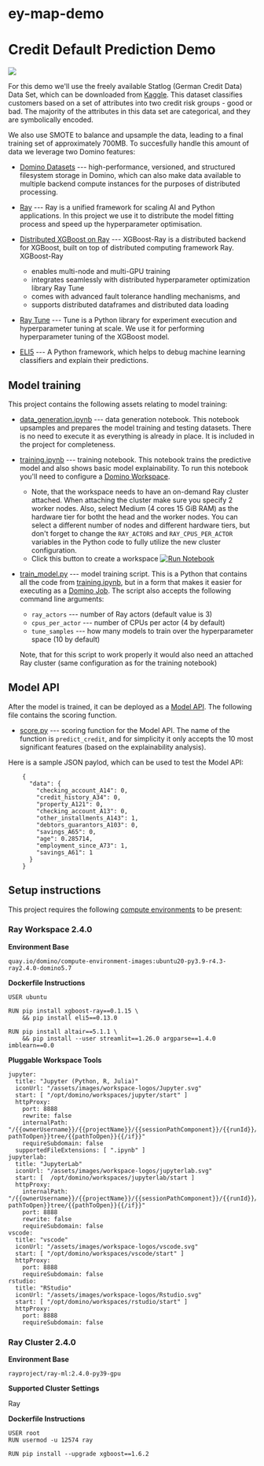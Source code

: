 # ey-map-demo

# Credit Default Prediction Demo


![](raw/latest/images/credit.png?inline=true)

For this demo we'll use the freely available Statlog (German Credit Data) Data Set, which can be downloaded from [Kaggle](https://archive.ics.uci.edu/ml/datasets/statlog+(german+credit+data)). 
This dataset classifies customers based on a set of attributes into two credit risk groups - good or bad. The majority of the attributes in this data set are categorical, and they are symbolically encoded.

We also use SMOTE to balance and upsample the data, leading to a final training set of approximately 700MB. To succesfully handle this amount of data we leverage two Domino features:

* [Domino Datasets](https://docs.dominodatalab.com/en/5.0/user_guide/0a8d11/domino-datasets/) --- high-performance, versioned, and structured filesystem storage in Domino, which can also make data available to multiple backend compute instances for the purposes of distributed processing.

* [Ray](https://docs.ray.io/en/latest/) --- Ray is a unified framework for scaling AI and Python applications. In this project we use it to distribute the model fitting process and speed up the hyperparameter optimisation.

* [Distributed XGBoost on Ray](https://github.com/ray-project/xgboost_ray) --- XGBoost-Ray is a distributed backend for XGBoost, built on top of distributed computing framework Ray. XGBoost-Ray

    * enables multi-node and multi-GPU training
    * integrates seamlessly with distributed hyperparameter optimization library Ray Tune
    * comes with advanced fault tolerance handling mechanisms, and
    * supports distributed dataframes and distributed data loading
    
* [Ray Tune](https://docs.ray.io/en/latest/tune/index.html) --- Tune is a Python library for experiment execution and hyperparameter tuning at scale. We use it for performing hyperparameter tuning of the XGBoost model.

* [ELI5](https://eli5.readthedocs.io/en/latest/overview.html) --- A Python framework, which helps to debug machine learning classifiers and explain their predictions.

## Model training

This project contains the following assets relating to model training:

* [data_generation.ipynb](view/data_generation.ipynb) --- data generation notebook. This notebook upsamples and prepares the model training and testing datasets. There is no need to execute it as everything is already in place. It is included in the project for completeness.

* [training.ipynb](view/training.ipynb) --- training notebook. This notebook trains the predictive model and also shows basic model explainability. To run this notebook you'll need to configure a [Domino Workspace](https://docs.dominodatalab.com/en/latest/user_guide/867b72/workspaces/). 

    * Note, that the workspace needs to have an on-demand Ray cluster attached. When attaching the cluster make sure you specify 2 worker nodes. Also, select Medium (4 cores 15 GiB RAM) as the hardware tier for botht the head and the worker nodes. You can select a different number of nodes and different hardware tiers, but don't forget to change the `RAY_ACTORS` and `RAY_CPUS_PER_ACTOR` variables in the Python code to fully utilize the new cluster configuration.
    * Click this button to create a workspace [![Run Notebook](raw/latest/images/create_workspace.png)](/workspace/:ownerName/:projectName?showWorkspaceLauncher=True)

* [train_model.py](view/train_model.py) --- model training script. This is a Python that contains all the code from [training.ipynb](view/training.ipynb), but in a form that makes it easier for executing as a [Domino Job](https://docs.dominodatalab.com/en/latest/user_guide/942549/jobs/). The script also accepts the following command line arguments:

    * `ray_actors` --- number of Ray actors (default value is 3)
    * `cpus_per_actor` --- number of CPUs per actor (4 by default)
    * `tune_samples` --- how many models to train over the hyperparameter space (10 by default)
    
    
    Note, that for this script to work properly it would also need an attached Ray cluster (same configuration as for the training notebook)


## Model API

After the model is trained, it can be deployed as a [Model API](https://docs.dominodatalab.com/en/latest/user_guide/8dbc91/model-apis/). The following file contains the scoring function.

* [score.py](view/score.py) --- scoring function for the Model API. The name of the function is `predict_credit`, and for simplicity it only accepts the 10 most significant features (based on the explainability analysis).

Here is a sample JSON paylod, which can be used to test the Model API:

```
    {
      "data": {
        "checking_account_A14": 0,
        "credit_history_A34": 0,
        "property_A121": 0,
        "checking_account_A13": 0,
        "other_installments_A143": 1,
        "debtors_guarantors_A103": 0,
        "savings_A65": 0,
        "age": 0.285714,
        "employment_since_A73": 1,
        "savings_A61": 1
      }
    }
```

## Setup instructions

This project requires the following [compute environments](https://docs.dominodatalab.com/en/latest/user_guide/f51038/environments/) to be present:

### Ray Workspace 2.4.0

**Environment Base** 

`quay.io/domino/compute-environment-images:ubuntu20-py3.9-r4.3-ray2.4.0-domino5.7`

**Dockerfile Instructions**

```
USER ubuntu

RUN pip install xgboost-ray==0.1.15 \
    && pip install eli5==0.13.0
    
RUN pip install altair==5.1.1 \
    && pip install --user streamlit==1.26.0 argparse==1.4.0 imblearn==0.0
```

**Pluggable Workspace Tools**


```
jupyter:
  title: "Jupyter (Python, R, Julia)"
  iconUrl: "/assets/images/workspace-logos/Jupyter.svg"
  start: [ "/opt/domino/workspaces/jupyter/start" ]
  httpProxy:
    port: 8888
    rewrite: false
    internalPath: "/{{ownerUsername}}/{{projectName}}/{{sessionPathComponent}}/{{runId}}/{{#if pathToOpen}}tree/{{pathToOpen}}{{/if}}"
    requireSubdomain: false
  supportedFileExtensions: [ ".ipynb" ]
jupyterlab:
  title: "JupyterLab"
  iconUrl: "/assets/images/workspace-logos/jupyterlab.svg"
  start: [  /opt/domino/workspaces/jupyterlab/start ]
  httpProxy:
    internalPath: "/{{ownerUsername}}/{{projectName}}/{{sessionPathComponent}}/{{runId}}/{{#if pathToOpen}}tree/{{pathToOpen}}{{/if}}"
    port: 8888
    rewrite: false
    requireSubdomain: false
vscode:
  title: "vscode"
  iconUrl: "/assets/images/workspace-logos/vscode.svg"
  start: [ "/opt/domino/workspaces/vscode/start" ]
  httpProxy:
    port: 8888
    requireSubdomain: false
rstudio:
  title: "RStudio"
  iconUrl: "/assets/images/workspace-logos/Rstudio.svg"
  start: [ "/opt/domino/workspaces/rstudio/start" ]
  httpProxy:
    port: 8888
    requireSubdomain: false
```

### Ray Cluster 2.4.0

**Environment Base** 

`rayproject/ray-ml:2.4.0-py39-gpu`

**Supported Cluster Settings**

Ray


**Dockerfile Instructions**
```
USER root
RUN usermod -u 12574 ray 

RUN pip install --upgrade xgboost==1.6.2
```

